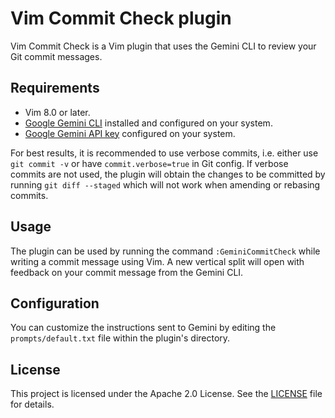 # Vim Commit Check plugin

Vim Commit Check is a Vim plugin that uses the Gemini CLI to review your Git
commit messages.

## Requirements

*   Vim 8.0 or later.
*   [Google Gemini CLI](https://cloud.google.com/gemini/docs/codeassist/gemini-cli) installed and configured on your system.
*   [Google Gemini API key](https://ai.google.dev/gemini-api/docs/api-key) configured on your system.

For best results, it is recommended to use verbose commits, i.e. either use `git
commit -v` or have `commit.verbose=true` in Git config. If verbose commits are
not used, the plugin will obtain the changes to be committed by running `git
diff --staged` which will not work when amending or rebasing commits.

## Usage

The plugin can be used by running the command `:GeminiCommitCheck` while writing
a commit message using Vim. A new vertical split will open with feedback on your
commit message from the Gemini CLI. 

## Configuration

You can customize the instructions sent to Gemini by editing the
`prompts/default.txt` file within the plugin's directory.

## License

This project is licensed under the Apache 2.0 License. See the
[LICENSE](LICENSE) file for details.
